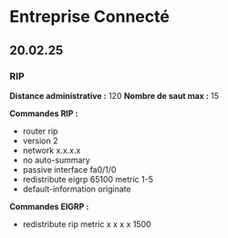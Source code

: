 # Entreprise Connecté

## 20.02.25

### RIP

**Distance administrative :** 120
**Nombre de saut max :** 15

**Commandes RIP :**
- router rip
- version 2
- network x.x.x.x
- no auto-summary
- passive interface fa0/1/0
- redistribute eigrp 65100 metric 1-5
- default-information originate

**Commandes EIGRP :**
- redistribute rip metric x x x x 1500